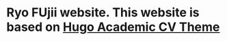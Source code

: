 # Ryo FUjii website. This website is based on [Hugo Academic CV Theme](https://github.com/HugoBlox/theme-academic-cv)


